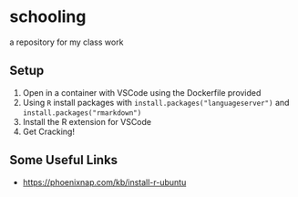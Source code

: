 # schooling
a repository for my class work

## Setup
1. Open in a container with VSCode using the Dockerfile provided
2. Using `R` install packages with `install.packages("languageserver")` and `install.packages("rmarkdown")`
3. Install the R extension for VSCode
4. Get Cracking!

## Some Useful Links
- https://phoenixnap.com/kb/install-r-ubuntu